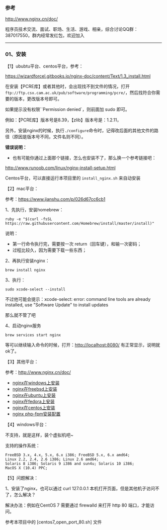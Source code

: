 ### 参考

http://www.nginx.cn/doc/

程序员技术交流、面试、职场、生活、游戏、相亲，综合讨论QQ群：387017550，群内经常发红包，欢迎加入

---

### 01、安装

【1】ububtu平台、centos平台，参考：

https://wizardforcel.gitbooks.io/nginx-doc/content/Text/1.3_install.html

在安装【PCRE库】或者其他时，会出现找不到文件的情况，打开 ``ftp://ftp.csx.cam.ac.uk/pub/software/programming/pcre/``，然后找符合你需要的版本，更改版本号即可。

如果提示没有权限``Permission denied`，则前面加 sudo 即可。

例如：【PCRE库】版本号是8.39，【zlib】版本号是：1.2.11，

另外，安装nginx的时候，执行``./configure``命令时，记得改后面的其他文件的路径（原因是版本号不同，文件名则不同）。

**错误说明：**

* 也有可能你通过上面那个链接，怎么也安装不了，那么换一个参考链接吧：

http://www.runoob.com/linux/nginx-install-setup.html

Centos平台，可以直接运行本项目里的 ``install_nginx.sh`` 来自动安装

【2】mac平台：

参考：https://www.jianshu.com/p/026d67cc6cb1

1、先执行，安装homebrew：

```
ruby -e "$(curl -fsSL https://raw.githubusercontent.com/Homebrew/install/master/install)"
```

说明：

* 第一行命令执行完，需要按一次 return（回车键），和输一次密码；
* 过程比较久，因为需要下载一些东西；

2、再执行安装nginx：

```
brew install nginx
```

3、执行：

```
sudo xcode-select --install
```

不过他可能会提示：xcode-select: error: command line tools are already installed, use "Software Update" to install updates

那么就不管了吧

4、启动nginx服务

```
brew services start nginx
```

等可以继续输入命令的时候，打开：<a href='http://localhost:8080/'>http://localhost:8080/</a> 有正常显示，说明就ok了。

【3】其他平台：

参考：http://www.nginx.cn/doc/

<ul>
<li><a href="http://www.nginx.cn/doc/setup/nginx-windows.html">nginx在windows上安装</a></li>
<li><a href="http://www.nginx.cn/doc/setup/nginx-freebsd.html">nginx在freebsd上安装</a></li>
<li><a href="http://www.nginx.cn/doc/setup/nginx-ubuntu.html">nginx在ubuntu上安装</a></li>
<li><a href="http://www.nginx.cn/doc/setup/nginx-fedora.html">nginx在fedora上安装</a></li>
<li><a href="http://blog.s135.com/nginx_php_v5/" target="_blank">nginx在centos上安装</a></li>
<li><a href="http://www.nginx.cn/231.html" target="_blank" title="php-fpm安装配置">nginx php-fpm安装配置</a></li>
</ul>

【4】windows平台：

不支持，就是这样，装个虚拟机吧~

支持的操作系统：

```$xslt
FreeBSD 3.x, 4.x, 5.x, 6.x i386; FreeBSD 5.x, 6.x amd64;
Linux 2.2, 2.4, 2.6 i386; Linux 2.6 amd64;
Solaris 8 i386; Solaris 9 i386 and sun4u; Solaris 10 i386;
MacOS X (10.4) PPC;
```

【5】问题解决：

1、安装了nginx，也可以通过 curl 127.0.0.1 本机打开页面，但是其他机子访问不了，怎么解决？

解决办法：例如在CentOS 7 需要通过 firewalld 来打开 http 80 端口，才能访问。

参考本项目中的 [centos7_open_port_80.sh] 文件